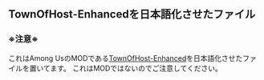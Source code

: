 ## TownOfHost-Enhancedを日本語化させたファイル
### ※注意※
これはAmong UsのMODである[TownOfHost-Enhanced](https://github.com/EnhancedNetwork/TownofHost-Enhanced)を日本語化させたファイルを置いてます。
これはMODではないのでご注意してください。
